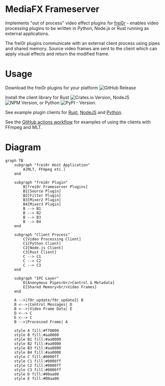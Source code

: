 # MediaFX Frameserver

Implements "out of process" video effect plugins for [frei0r](https://dyne.org/software/frei0r/) -
enables video processing plugins to be written in Python, Node.js or Rust
running as external applications.

The frei0r plugins communicate with an external client process
using pipes and shared memory.
Source video frames are sent to the client which can apply visual effects
and return the modified frame.

# Usage

Download the frei0r plugins for your platform ![GitHub Release](https://img.shields.io/github/v/release/rectalogic/mediafx-frameserver)

Install the client library for
Rust ![Crates.io Version](https://img.shields.io/crates/v/mediafx),
NodeJS ![NPM Version](https://img.shields.io/npm/v/%40mediafx%2Fclient),
or Python ![PyPI - Version](https://img.shields.io/pypi/v/mediafx).

See example plugin clients for [Rust](frei0r/mediafx/examples), [NodeJS](clients/mediafx_node/examples) and [Python](clients/mediafx_py/python/examples).

See the [GitHub actions workflow](.github/workflows/frameserver-ci.yml) for examples of using the clients with FFmpeg and MLT.

# Diagram

```mermaid
graph TB
    subgraph "frei0r Host Application"
        A[MLT, FFmpeg etc.]
    end

    subgraph "frei0r Plugin"
        B[frei0r Frameserver Plugins]
        B1[Source Plugin]
        B2[Filter Plugin]
        B3[Mixer2 Plugin]
        B4[Mixer3 Plugin]
        B --> B1
        B --> B2
        B --> B3
        B --> B4
    end

    subgraph "Client Process"
        C[Video Processing Client]
        C1[Python Client]
        C2[Node.js Client]
        C3[Rust Client]
        C --> C1
        C --> C2
        C --> C3
    end

    subgraph "IPC Layer"
        D[Anonymous Pipes<br/>Control & Metadata]
        E[Shared Memory<br/>Video Frames]
    end

    A -->|f0r_update/f0r_update2| B
    B <-->|Control Messages| D
    B <-->|Video Frame Data| E
    D <--> C
    E <--> C
    B -->|Processed Frame| A

    style A fill:#ff0000
    style B fill:#aa0000
    style B1 fill:#aa0000
    style B2 fill:#aa0000
    style B3 fill:#aa0000
    style B4 fill:#aa0000
    style C fill:#0000ff
    style C1 fill:#0000ff
    style C2 fill:#0000ff
    style C3 fill:#0000ff
    style D fill:#00aa00
    style E fill:#00aa00
```
